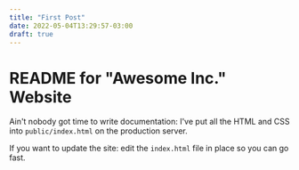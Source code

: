 ```yaml
---
title: "First Post"
date: 2022-05-04T13:29:57-03:00
draft: true
---
```


# README for "Awesome Inc." Website

   Ain't nobody got time to write documentation: I've put all the HTML and CSS into `public/index.html` on the production server.

   If you want to update the site: edit the `index.html` file in place so you can go fast.
   
   
